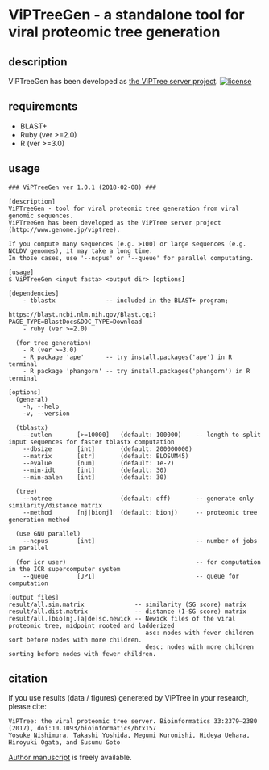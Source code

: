 
# ViPTreeGen - a standalone tool for viral proteomic tree generation

## description
ViPTreeGen has been developed as [the ViPTree server project](http://www.genome.jp/viptree).
[![license](https://img.shields.io/github/license/mashape/apistatus.svg)]()

## requirements
* BLAST+
* Ruby (ver >=2.0)
* R (ver >=3.0)

## usage 
```
### ViPTreeGen ver 1.0.1 (2018-02-08) ###

[description]
ViPTreeGen - tool for viral proteomic tree generation from viral genomic sequences.
ViPTreeGen has been developed as the ViPTree server project (http://www.genome.jp/viptree).

If you compute many sequences (e.g. >100) or large sequences (e.g. NCLDV genomes), it may take a long time.
In those cases, use '--ncpus' or '--queue' for parallel computating.

[usage]
$ ViPTreeGen <input fasta> <output dir> [options]

[dependencies]
    - tblastx              -- included in the BLAST+ program;
                              https://blast.ncbi.nlm.nih.gov/Blast.cgi?PAGE_TYPE=BlastDocs&DOC_TYPE=Download
    - ruby (ver >=2.0)

  (for tree generation)
    - R (ver >=3.0)
    - R package 'ape'      -- try install.packages('ape') in R terminal
    - R package 'phangorn' -- try install.packages('phangorn') in R terminal

[options]
  (general)
    -h, --help
    -v, --version

  (tblastx)
    --cutlen       [>=10000]   (default: 100000)    -- length to split input sequences for faster tblastx computation
    --dbsize       [int]       (default: 200000000)
    --matrix       [str]       (default: BLOSUM45)
    --evalue       [num]       (default: 1e-2)
    --min-idt      [int]       (default: 30)
    --min-aalen    [int]       (default: 30)

  (tree)
    --notree                   (default: off)       -- generate only similarity/distance matrix
    --method       [nj|bionj]  (default: bionj)     -- proteomic tree generation method

  (use GNU parallel)
    --ncpus        [int]                            -- number of jobs in parallel

  (for icr user)                                    -- for computation in the ICR supercomputer system
    --queue        [JP1]                            -- queue for computation

[output files]
result/all.sim.matrix              -- similarity (SG score) matrix
result/all.dist.matrix             -- distance (1-SG score) matrix
result/all.[bio]nj.[a|de]sc.newick -- Newick files of the viral proteomic tree, midpoint rooted and ladderized
                                      asc: nodes with fewer children sort before nodes with more children.
                                      desc: nodes with more children sorting before nodes with fewer children.
```

## citation
If you use results (data / figures) genereted by ViPTree in your research, please cite:
```
ViPTree: the viral proteomic tree server. Bioinformatics 33:2379–2380 (2017), doi:10.1093/bioinformatics/btx157
Yosuke Nishimura, Takashi Yoshida, Megumi Kuronishi, Hideya Uehara, Hiroyuki Ogata, and Susumu Goto
```
[Author manuscript](http://www.genome.jp/viptree/img/AM_Nishimura_Bioinformatics_2017.pdf) is freely available. 
